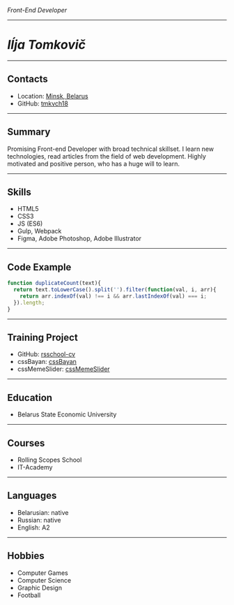 *Front-End Developer*


---

# *Iĺja Tomkovič*


---


## Contacts


* Location: [Minsk, Belarus](https://goo.gl/maps/5hZc2DUQgbwYdX5s7)
* GitHub: [tmkvch18](https://github.com/tmkvch18)


---


## Summary


Promising Front-end Developer with broad technical skillset. I learn new technologies, read articles from the field of web development. Highly motivated and positive person, who has a huge will to learn.


---


## Skills


* HTML5
* CSS3
* JS (ES6)
* Gulp, Webpack
* Figma, Adobe Photoshop, Adobe Illustrator


---


## Code Example


```javascript
function duplicateCount(text){
  return text.toLowerCase().split('').filter(function(val, i, arr){
    return arr.indexOf(val) !== i && arr.lastIndexOf(val) === i;
  }).length;
}
```


---


## Training Project


* GitHub: [rsschool-cv](https://tmkvch18.github.io/rsschool-cv/)
* cssBayan: [cssBayan](https://tmkvch18.github.io/cssBayan/cssBayan/index.html)
* cssMemeSlider: [cssMemeSlider](https://tmkvch18.github.io/cssMemeSlider/cssMemeSlider/index.html)


---


## Education


* Belarus State Economic University


---


## Courses


* Rolling Scopes School
* IT-Academy


---


## Languages


* Belarusian: native
* Russian: native
* English: A2


---


## Hobbies


* Computer Games
* Computer Science
* Graphic Design
* Football